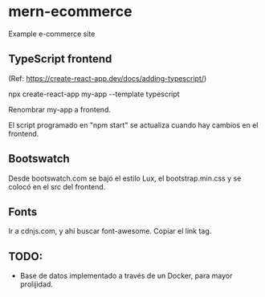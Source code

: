 # mern-ecommerce
Example e-commerce site


## TypeScript frontend

(Ref: https://create-react-app.dev/docs/adding-typescript/)

npx create-react-app my-app --template typescript

Renombrar my-app a frontend.

El script programado en "npm start" se actualiza
cuando hay cambios en el frontend.


## Bootswatch

Desde bootswatch.com se bajó el estilo Lux, el bootstrap.min.css y se colocó en el src del frontend.

## Fonts

Ir a cdnjs.com, y ahí buscar font-awesome. Copiar el link tag.



## TODO:

- Base de datos implementado a través de un Docker, para mayor prolijidad.


